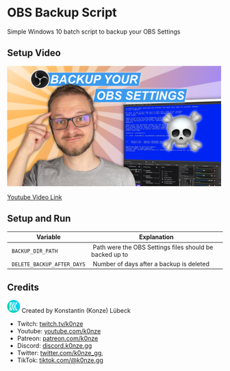 # OBS Backup Script 

Simple Windows 10 batch script to backup your OBS Settings 

## Setup Video
<a href="https://youtu.be/xO54QMFV8ZE">
    <img src="./images/youtube_thumbnail.png" width="500"/>
</a>

[Youtube Video Link](https://youtu.be/xO54QMFV8ZE)

## Setup and Run

| Variable                   | Explanation                                                           |
|----------------------------|-----------------------------------------------------------------------|
| `BACKUP_DIR_PATH`          | Path were the OBS Settings files should be backed up to               |
| `DELETE_BACKUP_AFTER_DAYS` | Number of days after a backup is deleted                              |

## Credits
![K0nze Logo](./images/k_logo_30x30.png "Logo") Created by Konstantin (Konze) Lübeck

 * Twitch: [twitch.tv/k0nze](https://twitch.tv/k0nze) 
 * Youtube: [youtube.com/k0nze](https://youtube.com/k0nze) 
 * Patreon: [patreon.com/k0nze](https://patreon.com/k0nze) 
 * Discord: [discord.k0nze.gg](https://discord.k0nze.gg) 
 * Twitter: [twitter.com/k0nze_gg](https://twitter.com/k0nze_gg),
 * TikTok: [tiktok.com/@k0nze.gg](https://tiktok.com/@k0nze.gg) 
